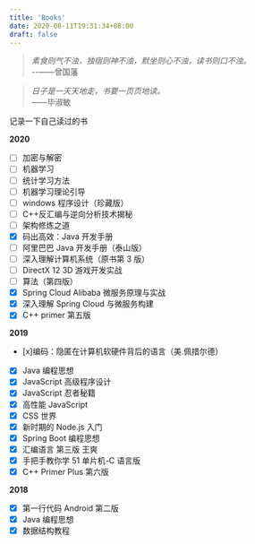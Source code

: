 ```yaml
---
title: 'Books'
date: 2020-08-11T19:31:34+08:00
draft: false
---
```


> _素食则气不浊，独宿则神不浊，默坐则心不浊，读书则口不浊。_  
> --——曾国藩

> _日子是一天天地走，书要一页页地读。_  
> ——毕淑敏

记录一下自己读过的书

**2020**

-   [ ] 加密与解密
-   [ ] 机器学习
-   [ ] 统计学习方法
-   [ ] 机器学习理论引导
-   [ ] windows 程序设计（珍藏版）
-   [ ] C++反汇编与逆向分析技术揭秘
-   [ ] 架构修炼之道
-   [x] 码出高效：Java 开发手册
-   [ ] 阿里巴巴 Java 开发手册（泰山版）
-   [ ] 深入理解计算机系统（原书第 3 版）
-   [ ] DirectX 12 3D 游戏开发实战
-   [ ] 算法（第四版）
-   [x] Spring Cloud Alibaba 微服务原理与实战
-   [x] 深入理解 Spring Cloud 与微服务构建
-   [x] C++ primer 第五版

**2019**

-   [x]编码：隐匿在计算机软硬件背后的语言（美.佩措尔德）
-   [x] Java 编程思想
-   [x] JavaScript 高级程序设计
-   [x] JavaScript 忍者秘籍
-   [x] 高性能 JavaScript
-   [x] CSS 世界
-   [x] 新时期的 Node.js 入门
-   [x] Spring Boot 编程思想
-   [x] 汇编语言 第三版 王爽
-   [x] 手把手教你学 51 单片机-C 语言版
-   [x] C++ Primer Plus 第六版

**2018**

-   [x] 第一行代码 Android 第二版
-   [x] Java 编程思想
-   [x] 数据结构教程
